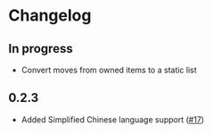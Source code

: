# Changelog

## In progress

- Convert moves from owned items to a static list

## 0.2.3

- Added Simplified Chinese language support ([#17](https://github.com/ben/foundry-ironsworn/issues/17))
